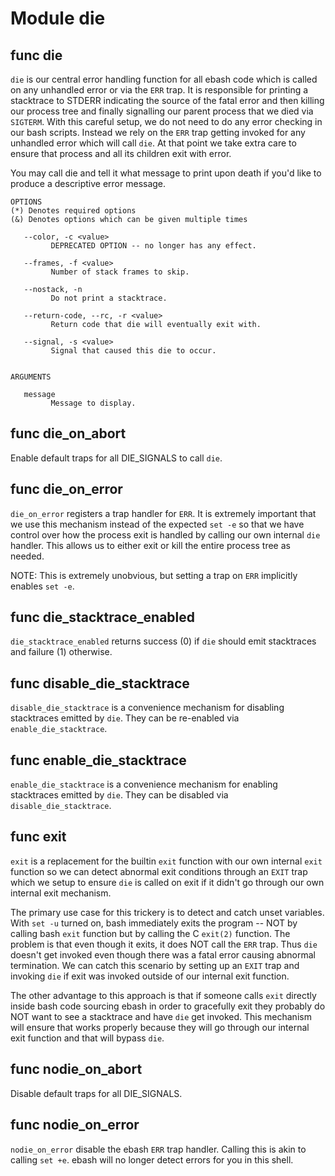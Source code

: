 # Module die


## func die

`die` is our central error handling function for all ebash code which is called on any unhandled error or via the `ERR`
trap. It is responsible for printing a stacktrace to STDERR indicating the source of the fatal error and then killing
our process tree and finally signalling our parent process that we died via `SIGTERM`. With this careful setup, we do
not need to do any error checking in our bash scripts. Instead we rely on the `ERR` trap getting invoked for any
unhandled error which will call `die`. At that point we take extra care to ensure that process and all its children exit
with error.

You may call die and tell it what message to print upon death if you'd like to produce a descriptive error message.

```Groff
OPTIONS
(*) Denotes required options
(&) Denotes options which can be given multiple times

   --color, -c <value>
         DEPRECATED OPTION -- no longer has any effect.

   --frames, -f <value>
         Number of stack frames to skip.

   --nostack, -n
         Do not print a stacktrace.

   --return-code, --rc, -r <value>
         Return code that die will eventually exit with.

   --signal, -s <value>
         Signal that caused this die to occur.


ARGUMENTS

   message
         Message to display.
```

## func die_on_abort

Enable default traps for all DIE_SIGNALS to call `die`.

## func die_on_error

`die_on_error` registers a trap handler for `ERR`. It is extremely important that we use this mechanism instead of the
expected `set -e` so that we have control over how the process exit is handled by calling our own internal `die`
handler. This allows us to either exit or kill the entire process tree as needed.

NOTE: This is extremely unobvious, but setting a trap on `ERR` implicitly enables `set -e`.

## func die_stacktrace_enabled

`die_stacktrace_enabled` returns success (0) if `die` should emit stacktraces and failure (1) otherwise.

## func disable_die_stacktrace

`disable_die_stacktrace` is a convenience mechanism for disabling stacktraces emitted by `die`. They can be re-enabled
via `enable_die_stacktrace`.

## func enable_die_stacktrace

`enable_die_stacktrace` is a convenience mechanism for enabling stacktraces emitted by `die`. They can be disabled via
`disable_die_stacktrace`.

## func exit

`exit` is a replacement for the builtin `exit` function with our own internal `exit` function so we can detect abnormal
exit conditions through an `EXIT` trap which we setup to ensure `die` is called on exit if it didn't go through our own
internal exit mechanism.

The primary use case for this trickery is to detect and catch unset variables. With `set -u` turned on, bash immediately
exits the program -- NOT by calling bash `exit` function but by calling the C `exit(2)` function. The problem is that
even though it exits, it does NOT call the `ERR` trap. Thus `die` doesn't get invoked even though there was a fatal
error causing abnormal termination. We can catch this scenario by setting up an `EXIT` trap and invoking `die` if exit
was invoked outside of our internal exit function.

The other advantage to this approach is that if someone calls `exit` directly inside bash code sourcing ebash in order to
gracefully exit they probably do NOT want to see a stacktrace and have `die` get invoked. This mechanism will ensure
that works properly because they will go through our internal exit function and that will bypass `die`.

## func nodie_on_abort

Disable default traps for all DIE_SIGNALS.

## func nodie_on_error

`nodie_on_error` disable the ebash `ERR` trap handler. Calling this is akin to calling `set +e`. ebash will no longer
detect errors for you in this shell.
